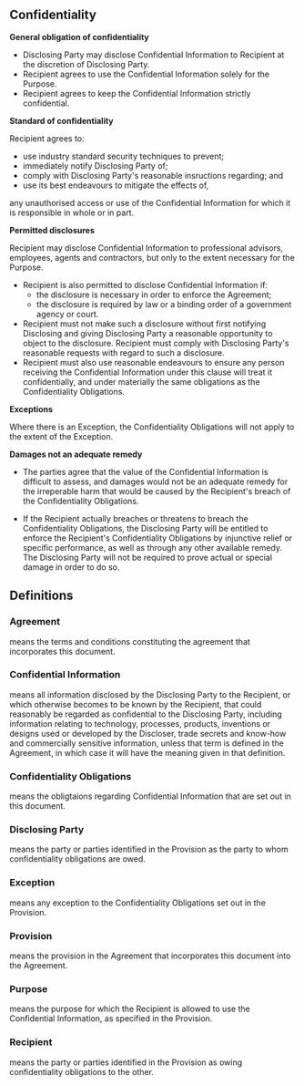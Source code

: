 ## Confidentiality

**General obligation of confidentiality**

- Disclosing Party may disclose Confidential Information to Recipient at the discretion of Disclosing Party.
- Recipient agrees to use the Confidential Information solely for the Purpose.
- Recipient agrees to keep the Confidential Information strictly confidential.

**Standard of confidentiality**

Recipient agrees to:
- use industry standard security techniques to prevent;
- immediately notify Disclosing Party of;
- comply with Disclosing Party's reasonable insructions regarding; and
- use its best endeavours to mitigate the effects of,

any unauthorised access or use of the Confidential Information for which it is responsible in whole or in part.

**Permitted disclosures**

Recipient may disclose Confidential Information to professional advisors, employees, agents and contractors, but only to the extent necessary for the Purpose.

- Recipient is also permitted to disclose Confidential Information if:
	- the disclosure is necessary in order to enforce the Agreement;
	- the disclosure is required by law or a binding order of a government agency or court.
- Recipient must not make such a disclosure without first notifying Disclosing and giving Disclosing Party a reasonable opportunity to object to the disclosure. Recipient must comply with Disclosing Party's reasonable requests with regard to such a disclosure.
- Recipient must also use reasonable endeavours to ensure any person receiving the Confidential Information under this clause will treat it confidentially, and under materially the same obligations as the Confidentiality Obligations.

**Exceptions**

Where there is an Exception, the Confidentiality Obligations will not apply to the extent of the Exception.

**Damages not an adequate remedy**

- The parties agree that the value of the Confidential Information is difficult to assess, and damages would not be an adequate remedy for the irreperable harm that would be caused by the Recipient's breach of the Confidentiality Obligations.

- If the Recipient actually breaches or threatens to breach the Confidentiality Obligations, the Disclosing Party will be entitled to enforce the Recipient's Confidentiality Obligations by injunctive relief or specific performance, as well as through any other available remedy. The Disclosing Party will not be required to prove actual or special damage in order to do so.

## Definitions

### Agreement
means the terms and conditions constituting the agreement that incorporates this document.

### Confidential Information
means all information disclosed by the Disclosing Party to the Recipient, or which otherwise becomes to be known by the Recipient, that could reasonably be regarded as confidential to the Disclosing Party, including information relating to technology, processes, products, inventions or designs used or developed by the Discloser, trade secrets and know-how and commercially sensitive information, unless that term is defined in the Agreement, in which case it will have the meaning given in that definition.

### Confidentiality Obligations
means the obligtaions regarding Confidential Information that are set out in this document.

### Disclosing Party
means the party or parties identified in the Provision as the party to whom confidentiality obligations are owed.

### Exception
means any exception to the Confidentiality Obligations set out in the Provision.

### Provision
means the provision in the Agreement that incorporates this document into the Agreement.

### Purpose
means the purpose for which the Recipient is allowed to use the Confidential Information, as specified in the Provision.

### Recipient
means the party or parties identified in the Provision as owing confidentiality obligations to the other.

